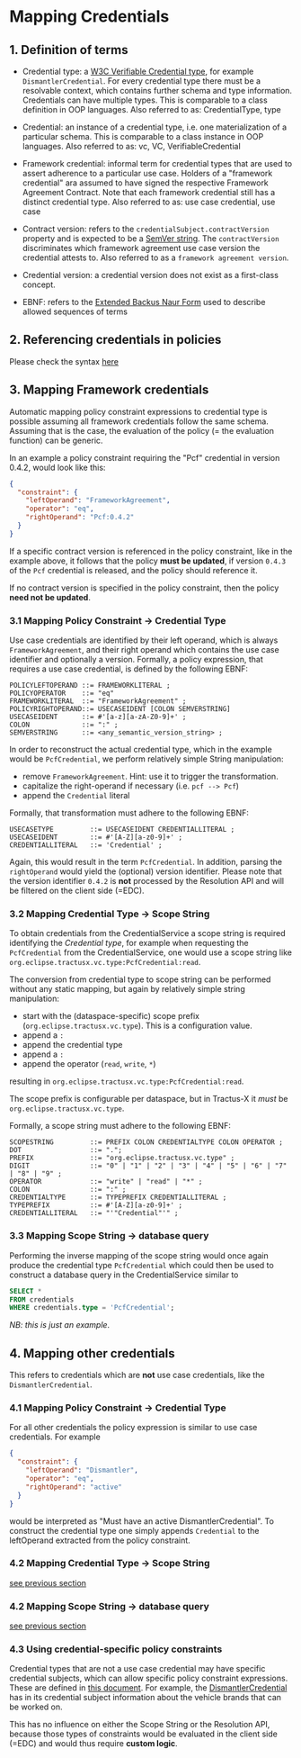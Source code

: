 # Mapping Credentials

## 1. Definition of terms

- Credential type: a [W3C Verifiable Credential type](https://w3c.github.io/vc-data-model/#types), for
  example `DismantlerCredential`. For every credential type there must be a resolvable context, which contains further
  schema and type information. Credentials can have multiple types. This is comparable to a class definition in OOP
  languages. Also referred to as: CredentialType, type

- Credential: an instance of a credential type, i.e. one materialization of a particular schema. This is comparable to a
  class instance in OOP languages. Also referred to as: vc, VC, VerifiableCredential

- Framework credential: informal term for credential types that are used to assert adherence to a particular use case.
  Holders of a "framework credential" ara assumed to have signed the respective Framework Agreement Contract. Note that
  each framework credential still has a distinct credential type. Also referred to as: use case credential, use case

- Contract version: refers to the `credentialSubject.contractVersion` property and is expected to be
  a [SemVer string](https://semver.org/). The `contractVersion` discriminates which framework agreement use case version
  the credential attests to. Also referred to as a `framework agreement version`.

- Credential version: a credential version does not exist as a first-class concept.

- EBNF: refers to the [Extended Backus Naur Form](https://www.cl.cam.ac.uk/~mgk25/iso-14977.pdf) used to describe
  allowed sequences of terms

## 2. Referencing credentials in policies

Please check the syntax [here](./policy.definitions.md)

## 3. Mapping Framework credentials

Automatic mapping policy constraint expressions to credential type is possible assuming all framework credentials follow
the same schema. Assuming that is the case, the evaluation of the policy (= the evaluation function) can be generic.

In an example a policy constraint requiring the "Pcf" credential in version 0.4.2, would look like this:

```json
{
  "constraint": {
    "leftOperand": "FrameworkAgreement",
    "operator": "eq",
    "rightOperand": "Pcf:0.4.2"
  }
}
```

If a specific contract version is referenced in the policy constraint, like in the example above, it follows that the
policy **must be updated**, if version `0.4.3` of the `Pcf` credential is released, and the policy should reference it.

If no contract version is specified in the policy constraint, then the policy **need not be updated**.

### 3.1 Mapping Policy Constraint -> Credential Type

Use case credentials are identified by their left operand, which is always `FrameworkAgreement`, and their right operand 
which contains the use case identifier and optionally a version.
Formally, a policy expression, that requires a use case credential, is defined by the following EBNF:

```ebnf
POLICYLEFTOPERAND ::= FRAMEWORKLITERAL ;
POLICYOPERATOR    ::= "eq"
FRAMEWORKLITERAL  ::= "FrameworkAgreement" ;
POLICYRIGHTOPERAND::= USECASEIDENT [COLON SEMVERSTRING]
USECASEIDENT      ::= #'[a-z][a-zA-Z0-9]+' ;
COLON             ::= ":" ;
SEMVERSTRING      ::= <any_semantic_version_string> ;
```


In order to reconstruct the actual credential type, which in the example would be `PcfCredential`, we perform relatively
simple String manipulation:

- remove `FrameworkAgreement`. Hint: use it to trigger the transformation.
- capitalize the right-operand if necessary (i.e. `pcf --> Pcf`)
- append the `Credential` literal

Formally, that transformation must adhere to the following EBNF:

```ebnf
USECASETYPE         ::= USECASEIDENT CREDENTIALLITERAL ;
USECASEIDENT        ::= #'[A-Z][a-z0-9]+' ;
CREDENTIALLITERAL   ::= 'Credential' ;
```

Again, this would result in the term `PcfCredential`. In addition, parsing the `rightOperand` would yield the (optional)
version identifier. Please note that the version identifier `0.4.2` is **not** processed by the Resolution API and will
be filtered on the client side (=EDC).

### 3.2 Mapping Credential Type -> Scope String

To obtain credentials from the CredentialService a scope string is required identifying the _Credential type_, for
example when requesting the `PcfCredential` from the CredentialService, one would use a scope string like
`org.eclipse.tractusx.vc.type:PcfCredential:read`.

The conversion from credential type to scope string can be performed without any static mapping, but again by
relatively simple string manipulation:

- start with the (dataspace-specific) scope prefix (`org.eclipse.tractusx.vc.type`). This is a configuration value.
- append a `:`
- append the credential type
- append a `:`
- append the operator (`read`, `write`, `*`)

resulting in `org.eclipse.tractusx.vc.type:PcfCredential:read`.

The scope prefix is configurable per dataspace, but in Tractus-X it *must* be `org.eclipse.tractusx.vc.type`.

Formally, a scope string must adhere to the following EBNF:

```ebnf
SCOPESTRING         ::= PREFIX COLON CREDENTIALTYPE COLON OPERATOR ;
DOT                 ::= ".";
PREFIX              ::= "org.eclipse.tractusx.vc.type" ;
DIGIT               ::= "0" | "1" | "2" | "3" | "4" | "5" | "6" | "7" | "8" | "9" ;
OPERATOR            ::= "write" | "read" | "*" ;
COLON               ::= ":" ;
CREDENTIALTYPE      ::= TYPEPREFIX CREDENTIALLITERAL ;
TYPEPREFIX          ::= #'[A-Z][a-z0-9]+' ;
CREDENTIALLITERAL   ::= "'"Credential"'" ;
```

### 3.3 Mapping Scope String -> database query

Performing the inverse mapping of the scope string would once again produce the credential type `PcfCredential` which
could then be used to construct a database query in the CredentialService similar to

```sql
SELECT *
FROM credentials
WHERE credentials.type = 'PcfCredential';
```

*NB: this is just an example*.

## 4. Mapping other credentials

This refers to credentials which are **not** use case credentials, like the `DismantlerCredential`.

### 4.1 Mapping Policy Constraint -> Credential Type

For all other credentials the policy expression is similar to use case credentials. For example

```json
{
  "constraint": {
    "leftOperand": "Dismantler",
    "operator": "eq",
    "rightOperand": "active"
  }
}
```

would be interpreted as "Must have an active DismantlerCredential". To construct the credential type one simply
appends `Credential` to the leftOperand extracted from the policy constraint.

### 4.2 Mapping Credential Type -> Scope String

[see previous section](#32-mapping-credential-type---scope-string)

### 4.2 Mapping Scope String -> database query

[see previous section](#33-mapping-scope-string---database-query)

### 4.3 Using credential-specific policy constraints

Credential types that are not a use case credential may have specific credential subjects, which can allow specific
policy constraint expressions. These are defined in [this document](./policy.definitions.md). For example,
the [DismantlerCredential](../../credentials/samples/dismantler.credential.json) has in its credential subject
information about the vehicle brands that can be worked on.

This has no influence on either the Scope String or the Resolution API, because those types of constraints would be
evaluated in the client side (=EDC) and would thus require **custom logic**.
